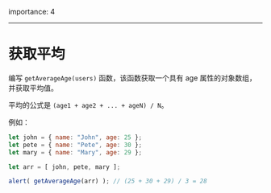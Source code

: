 importance: 4

---

# 获取平均
编写 `getAverageAge(users)` 函数，该函数获取一个具有 age 属性的对象数组，并获取平均值。

平均的公式是 `(age1 + age2 + ... + ageN) / N`。

例如：

```js no-beautify
let john = { name: "John", age: 25 };
let pete = { name: "Pete", age: 30 };
let mary = { name: "Mary", age: 29 };

let arr = [ john, pete, mary ];

alert( getAverageAge(arr) ); // (25 + 30 + 29) / 3 = 28
```

